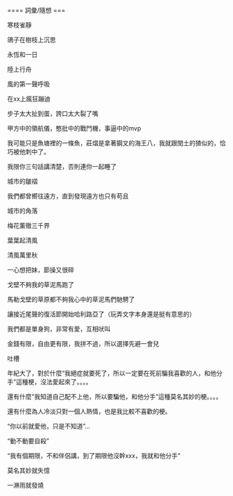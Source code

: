 ==== 詞彙/隨想 ===

寒枝雀靜

鴿子在樹枝上沉思

永恆和一日

陸上行舟

風的第一聲呼吸

在xx上瘋狂蹦迪

步子太大扯到蛋，誇口太大裂了嘴

甲方中的領航儀，憨批中的戰鬥機，事逼中的mvp

我可能只是魚塘裡的一條魚，莊熠是拿著鋼叉的海王八，我就跟閏土的猹似的，恰巧被他刺中了。

我限你三句話講清楚，否則連你一起睡了

城市的皺褶

我們都曾嚮往遠方，直到發現遠方也只有苟且

城市的角落

梅花薰徹三千界

葉葉起清風

清風萬里秋

一心想把妹，節操又很碎

戈壁不夠我的草泥馬跑了

馬勒戈壁的草原都不夠我心中的草泥馬們馳騁了

讓接近尾聲的復活節開始哈利路亞了（玩弄文字本身還是挺有意思的）

我們都是單身狗，非常有愛，互相吠叫

金錢有限，自由更有限，我拼不過，所以選擇先避一會兒

吐槽

年紀大了，對於什麼“我絕症就要死了，所以一定要在死前騙我喜歡的人，和他分手”這種梗，沒法愛起來了。。。。

還有什麼“我知道自己配不上他，所以要騙他，和他分手”這種莫名其妙的梗。。。。

還有什麼為人冷淡只對一個人熱情，也是我比較不喜歡的梗。

“你以前就愛他，只是不知道”...

“動不動要自殺”

“我有個期限，不和伴侶講，到了期限他沒幹xxx，我就和他分手”

莫名其妙就失憶

一淋雨就發燒